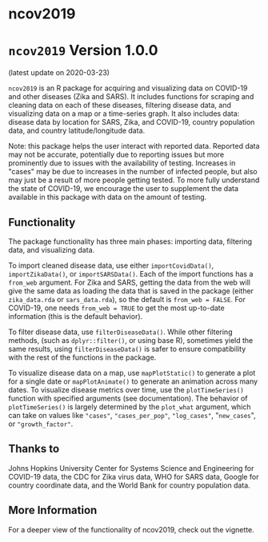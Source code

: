 
# ncov2019

# `ncov2019` Version 1.0.0
(latest update on 2020-03-23)

`ncov2019` is an R package for acquiring and visualizing data on COVID-19 and other diseases (Zika and SARS). It includes functions for scraping and cleaning data on each of these diseases, filtering disease data, and visualizing data on a map or a time-series graph. It also includes data: disease data by location for SARS, Zika, and COVID-19, country population data, and country latitude/longitude data.

Note: this package helps the user interact with reported data. Reported data may not be accurate, potentially due to reporting issues but more prominently due to issues with the availability of testing. Increases in "cases" may be due to increases in the number of infected people, but also may just be a result of more people getting tested. To more fully understand the state of COVID-19, we encourage the user to supplement the data available in this package with data on the amount of testing. 

## Functionality

The package functionality has three main phases: importing data, filtering data, and visualizing data.

To import cleaned disease data, use either `importCovidData()`, `importZikaData()`, or `importSARSData()`. Each of the import functions has a `from_web` argument. For Zika and SARS, getting the data from the web will give the same data as loading the data that is saved in the package (either `zika_data.rda` or `sars_data.rda`), so the default is `from_web = FALSE`. For COVID-19, one needs `from_web = TRUE` to get the most up-to-date information (this is the default behavior).

To filter disease data, use `filterDiseaseData()`. While other filtering methods, (such as `dplyr::filter()`, or using base R), sometimes yield the same results, using `filterDiseaseData()` is safer to ensure compatibility with the rest of the functions in the package.

To visualize disease data on a map, use `mapPlotStatic()` to generate a plot for a single date or `mapPlotAnimate()` to generate an animation across many dates. To visualize disease metrics over time, use the `plotTimeSeries()` function with specified arguments (see documentation). The behavior of `plotTimeSeries()` is largely determined by the `plot_what` argument, which can take on values like `"cases"`, `"cases_per_pop"`, `"log_cases"`, "`new_cases`", or `"growth_factor"`.

## Thanks to

Johns Hopkins University Center for Systems Science and Engineering for COVID-19 data, the CDC for Zika virus data, WHO for SARS data, Google for country coordinate data, and the World Bank for country population data. 

## More Information

For a deeper view of the functionality of ncov2019, check out the vignette.

